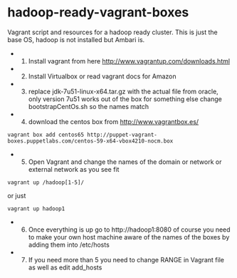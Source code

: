 hadoop-ready-vagrant-boxes
==========================

Vagrant script and resources for a hadoop ready cluster. This is just the base OS, hadoop is not installed but Ambari is.

* 1) Install vagrant from here http://www.vagrantup.com/downloads.html
* 2) Install Virtualbox or read vagrant docs for Amazon 
* 3) replace jdk-7u51-linux-x64.tar.gz with the actual file from oracle, only version 7u51 works out of the box for something else change bootstrapCentOs.sh so the names match
* 4) download the centos box from http://www.vagrantbox.es/
``` 
vagrant box add centos65 http://puppet-vagrant-boxes.puppetlabs.com/centos-59-x64-vbox4210-nocm.box
```
* 5) Open Vagrant and change the names of the domain or network or external network as you see fit
```
vagrant up /hadoop[1-5]/
```
or just 
```
vagrant up hadoop1
```
* 6) Once everything is up go to http://hadoop1:8080 of course you need to make your own host machine aware of the names of the boxes by adding them into /etc/hosts
* 7) If you need more than 5 you need to change RANGE in Vagrant file as well as edit add_hosts

